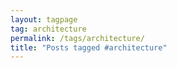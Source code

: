 ```yaml
---
layout: tagpage
tag: architecture
permalink: /tags/architecture/
title: "Posts tagged #architecture"
---
```

